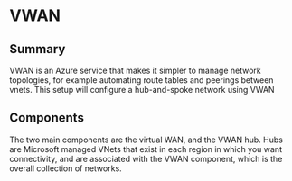 
# VWAN

## Summary
VWAN is an Azure service that makes it simpler to manage network topologies, for example automating route tables and peerings between vnets. This setup will configure a hub-and-spoke network using VWAN

## Components
The two main components are the virtual WAN, and the VWAN hub. Hubs are Microsoft managed VNets that exist in each region in which you want connectivity, and are associated with the VWAN component, which is the overall collection of networks.

## 

